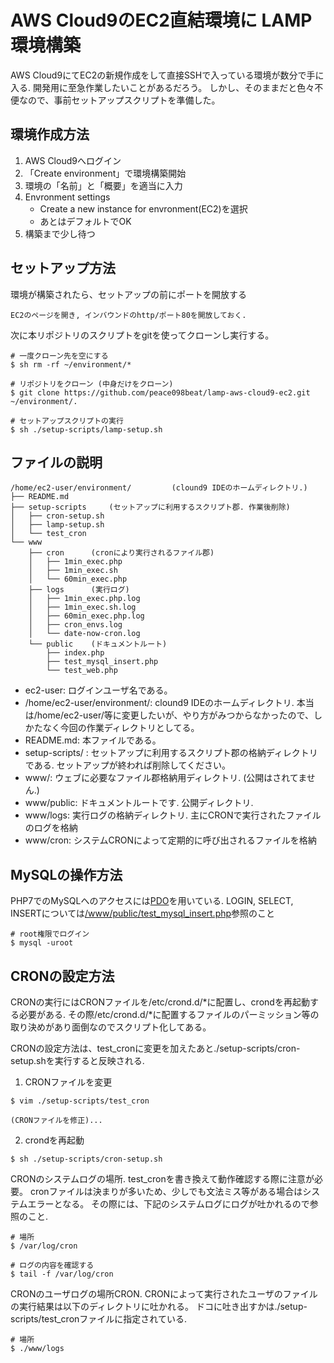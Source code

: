 
# AWS Cloud9のEC2直結環境に LAMP環境構築

AWS Cloud9にてEC2の新規作成をして直接SSHで入っている環境が数分で手に入る.
開発用に至急作業したいことがあるだろう。
しかし、そのままだと色々不便なので、事前セットアップスクリプトを準備した。

## 環境作成方法

1. AWS Cloud9へログイン
2. 「Create environment」で環境構築開始
3. 環境の「名前」と「概要」を適当に入力
4. Envronment settings
    * Create a new instance for envronment(EC2)を選択
    * あとはデフォルトでOK
5. 構築まで少し待つ


## セットアップ方法
環境が構築されたら、セットアップの前にポートを開放する

```
EC2のページを開き, インバウンドのhttp/ポート80を開放しておく.
```


次に本リポジトリのスクリプトをgitを使ってクローンし実行する。

```
# 一度クローン先を空にする
$ sh rm -rf ~/environment/*

# リポジトリをクローン (中身だけをクローン)
$ git clone https://github.com/peace098beat/lamp-aws-cloud9-ec2.git ~/environment/. 

# セットアップスクリプトの実行
$ sh ./setup-scripts/lamp-setup.sh
```

## ファイルの説明

```
/home/ec2-user/environment/         (clound9 IDEのホームディレクトリ.)
├── README.md
├── setup-scripts     (セットアップに利用するスクリプト郡. 作業後削除)
│   ├── cron-setup.sh
│   ├── lamp-setup.sh
│   └── test_cron
└── www
    ├── cron      (cronにより実行されるファイル郡)
    │   ├── 1min_exec.php
    │   ├── 1min_exec.sh
    │   └── 60min_exec.php
    ├── logs      (実行ログ)
    │   ├── 1min_exec.php.log
    │   ├── 1min_exec.sh.log
    │   ├── 60min_exec.php.log
    │   ├── cron_envs.log
    │   └── date-now-cron.log
    └── public    (ドキュメントルート)
        ├── index.php
        ├── test_mysql_insert.php
        └── test_web.php
```

* ec2-user: ログインユーザ名である。
* /home/ec2-user/environment/: clound9 IDEのホームディレクトリ. 本当は/home/ec2-user/等に変更したいが、やり方がみつからなかったので、しかたなく今回の作業ディレクトリとしてる。
* README.md: 本ファイルである。
* setup-scripts/ : セットアップに利用するスクリプト郡の格納ディレクトリである. セットアップが終われば削除してください。
* www/: ウェブに必要なファイル郡格納用ディレクトリ. (公開はされてません.)
* www/public: ドキュメントルートです. 公開ディレクトリ.
* www/logs: 実行ログの格納ディレクトリ. 主にCRONで実行されたファイルのログを格納
* www/cron: システムCRONによって定期的に呼び出されるファイルを格納

## MySQLの操作方法

PHP7でのMySQLへのアクセスには[PDO](http://php.net/manual/ja/class.pdo.php)を用いている.
LOGIN, SELECT, INSERTについては[/www/public/test_mysql_insert.php](https://github.com/peace098beat/lamp-aws-cloud9-ec2/blob/master/www/public/test_mysql_insert.php)参照のこと

```
# root権限でログイン
$ mysql -uroot
```


## CRONの設定方法

CRONの実行にはCRONファイルを/etc/crond.d/*に配置し、crondを再起動する必要がある.
その際/etc/crond.d/*に配置するファイルのパーミッション等の取り決めがあり面倒なのでスクリプト化してある。


CRONの設定方法は、test_cronに変更を加えたあと./setup-scripts/cron-setup.shを実行すると反映される.

1. CRONファイルを変更

```
$ vim ./setup-scripts/test_cron

(CRONファイルを修正)...

```

2. crondを再起動

 
```
$ sh ./setup-scripts/cron-setup.sh
```

CRONのシステムログの場所.
test_cronを書き換えて動作確認する際に注意が必要。
cronファイルは決まりが多いため、少しでも文法ミス等がある場合はシステムエラーとなる。
その際には、下記のシステムログにログが吐かれるので参照のこと.

```
# 場所
$ /var/log/cron

# ログの内容を確認する
$ tail -f /var/log/cron
```

CRONのユーザログの場所CRON. CRONによって実行されたユーザのファイルの実行結果は以下のディレクトリに吐かれる。
ドコに吐き出すかは./setup-scripts/test_cronファイルに指定されている.

```
# 場所
$ ./www/logs
```




